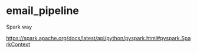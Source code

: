# email_pipeline

Spark way

https://spark.apache.org/docs/latest/api/python/pyspark.html#pyspark.SparkContext
